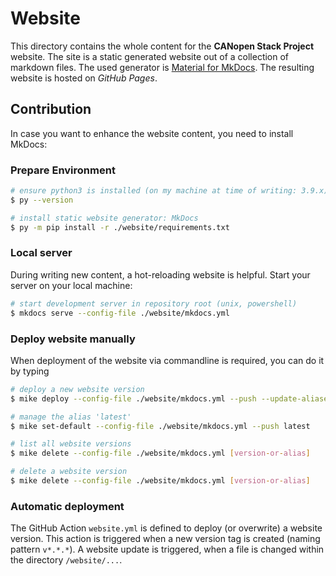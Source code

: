 # Website

This directory contains the whole content for the **CANopen Stack Project** website. The site is a static generated website out of a collection of markdown files. The used generator is [Material for MkDocs](https://squidfunk.github.io/mkdocs-material/). The resulting website is hosted on *GitHub Pages*.

## Contribution

In case you want to enhance the website content, you need to install MkDocs:

### Prepare Environment

```bash
# ensure python3 is installed (on my machine at time of writing: 3.9.x)
$ py --version

# install static website generator: MkDocs
$ py -m pip install -r ./website/requirements.txt
```

### Local server

During writing new content, a hot-reloading website is helpful. Start your server on your local machine:

```bash
# start development server in repository root (unix, powershell)
$ mkdocs serve --config-file ./website/mkdocs.yml
```

### Deploy website manually

When deployment of the website via commandline is required, you can do it by typing

```bash
# deploy a new website version
$ mike deploy --config-file ./website/mkdocs.yml --push --update-aliases vx.y.z latest

# manage the alias 'latest'
$ mike set-default --config-file ./website/mkdocs.yml --push latest

# list all website versions
$ mike delete --config-file ./website/mkdocs.yml [version-or-alias]

# delete a website version
$ mike delete --config-file ./website/mkdocs.yml [version-or-alias]
```

### Automatic deployment

The GitHub Action `website.yml` is defined to deploy (or overwrite) a website version. This action is triggered when a new version tag is created (naming pattern `v*.*.*`). A website update is triggered, when a file is changed within the directory `/website/...`.
